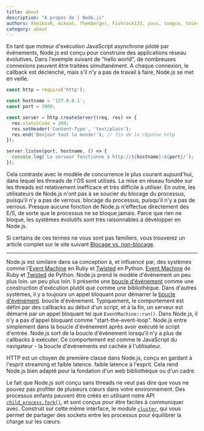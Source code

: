 ```yaml
---
title: about
description: "À propos de | Node.js"
authors: XhmikosR, mikeal, fhemberger, Fishrock123, yous, tomgco, tniessen, SMcCandlish, saadq, Trott, Gornstats, piperchester, naoufal,  lpinca, j9t, bnoordhuis, harshadsabne, Chris911, benhalverson, AugustinMauroy
category: about
---
```


En tant que moteur d'exécution JavaScript asynchrone piloté par événements, Node.js est conçu pour construire
des applications réseau évolutives. Dans l'exemple suivant de "hello world", de nombreuses
connexions peuvent être traitées simultanément. A chaque connexion, le callback est
déclenché, mais s'il n'y a pas de travail à faire, Node.js se met en veille.

```js
const http = require('http');

const hostname = '127.0.0.1';
const port = 3000;

const server = http.createServer((req, res) => {
  res.statusCode = 200;
  res.setHeader('Content-Type', 'text/plain');
  res.end('Bonjour tout le monde!'); // fin de la réponse http
});

server.listen(port, hostname, () => {
  console.log(`Le serveur fonctionne à http://${hostname}:${port}/`);
});
```

Cela contraste avec le modèle de concurrence le plus courant aujourd'hui, dans lequel les threads de l'OS
sont utilisés. La mise en réseau fondée sur les threads est relativement inefficace et très difficile à utiliser.
En outre, les utilisateurs de Node.js n'ont pas à se soucier du blocage du processus, puisqu'il n'y a pas de verrous.
blocage du processus, puisqu'il n'y a pas de verrous. Presque aucune fonction de
Node.js n'effectue directement des E/S, de sorte que le processus ne se bloque jamais. Parce que rien ne bloque, les systèmes évolutifs sont très raisonnables à développer en Node.js.

Si certains de ces termes ne vous sont pas familiers, vous trouverez un article complet sur le site suivant
[Blocage vs. non-blocage][].

***

Node.js est similaire dans sa conception à, et influencé par, des systèmes comme l'[Event Machine][] en Ruby et [Twisted][] en Python.
[Event Machine][] de Ruby et [Twisted][] de Python. Node.js prend le modèle d'événement un peu plus loin.
un peu plus loin. Il présente une [boucle d'événement][] comme une construction d'exécution plutôt que comme une bibliothèque. Dans d'autres systèmes, il y a toujours un appel bloquant pour démarrer la [boucle d'événement][].
boucle d'événement.
Typiquement, le comportement est défini par des callbacks au début d'un script, et
à la fin, un serveur est démarré par un appel bloquant tel que
`EventMachine::run()`. Dans Node.js, il n'y a pas d'appel bloquant comme "start-the-event-loop".
Node.js entre simplement dans la boucle d'événement après avoir exécuté le script d'entrée. Node.js
sort de la boucle d'événement lorsqu'il n'y a plus de callbacks à exécuter. Ce comportement
est comme le JavaScript du navigateur - la boucle d'événements est cachée à l'utilisateur.

HTTP est un citoyen de première classe dans Node.js, conçu en gardant à l'esprit streaming et faible latence.
faible latence à l'esprit. Cela rend Node.js bien adapté pour la fondation d'un web
bibliothèque ou d'un cadre.

Le fait que Node.js soit conçu sans threads ne veut pas dire que vous ne pouvez pas
profiter de plusieurs cœurs dans votre environnement. Des processus enfants peuvent être créés
en utilisant notre API [`child_process.fork()`][], et sont conçus pour être faciles à communiquer avec.
Construit sur cette même interface, le module [`cluster`][],
qui vous permet de partager des sockets entre les processus pour équilibrer la charge sur les cœurs.

[Blocage vs. non-blocage]: https://nodejs.org/en/docs/guides/blocking-vs-non-blocking/
[Event Machine]: https://github.com/eventmachine/eventmachine
[Twisted]: https://twistedmatrix.com/trac/
[`child_process.fork()`]: https://nodejs.org/api/child_process.html#child_process_child_process_fork_modulepath_args_options
[`cluster`]: https://nodejs.org/api/cluster.html
[boucle d'événement]: https://nodejs.org/en/docs/guides/event-loop-timers-and-nexttick/

